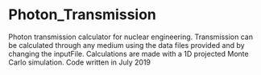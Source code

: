 # Photon_Transmission

Photon transmission calculator for nuclear engineering. Transmission can be calculated through any medium using the data files provided and by changing the inputFile. Calculations are made with a 1D projected Monte Carlo simulation. 
Code written in July 2019
